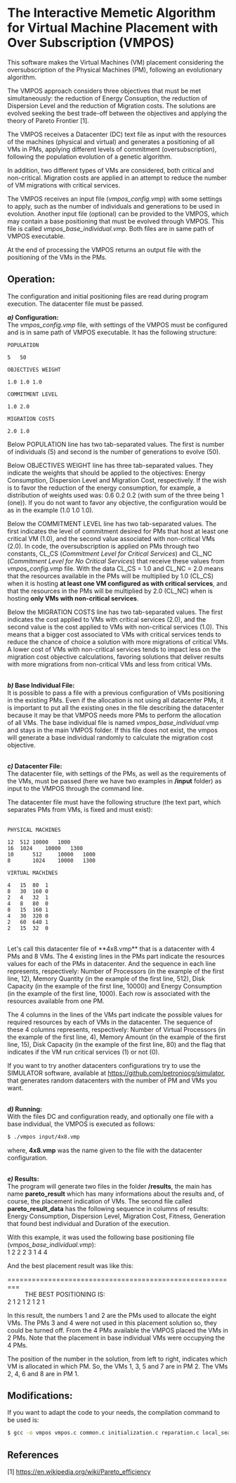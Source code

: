 # The Interactive Memetic Algorithm for Virtual Machine Placement with Over Subscription (VMPOS)

This software makes the Virtual Machines (VM) placement considering the oversubscription of the Physical Machines (PM), following an evolutionary algorithm.

The VMPOS approach considers three objectives that must be met simultaneously: the reduction of Energy Consuption, the reduction of Dispersion Level and the reduction of Migration costs. The solutions are evolved seeking the best trade-off between the objectives and applying the theory of Pareto Frontier [1].

The VMPOS receives a Datacenter (DC) text file as input with the resources of the machines (physical and virtual) and generates a positioning of all VMs in PMs, applying different levels of commitment (oversubscription), following the population evolution of a genetic algorithm. 

In addition, two different types of VMs are considered, both critical and non-critical. Migration costs are applied in an attempt to reduce the number of VM migrations with critical services.

The VMPOS receives an input file (*vmpos_config.vmp*) with some settings to apply, such as the number of individuals and generations to be used in evolution. Another input file (optional) can be provided to the VMPOS, which may contain a base positioning that must be evolved through VMPOS. This file is called *vmpos_base_individual.vmp*. Both files are in same path of VMPOS executable.

At the end of processing the VMPOS returns an output file with the positioning of the VMs in the PMs.

## Operation:

The configuration and initial positioning files are read during program execution. The datacenter file must be passed.

**_a)_ Configuration:**<br>
The *vmpos_config.vmp* file, with settings of the VMPOS must be configured and is in same path of VMPOS executable. It has the following structure:

    POPULATION

    5	50

    OBJECTIVES WEIGHT

    1.0	1.0	1.0

    COMMITMENT LEVEL

    1.0	2.0

    MIGRATION COSTS

    2.0	1.0


Below POPULATION line has two tab-separated values. The first is number of individuals (5) and second is the number of generations to evolve (50).

Below OBJECTIVES WEIGHT line has three tab-separated values. They indicate the weights that should be applied to the objectives: Energy Consumption, Dispersion Level and Migration Cost, respectively. If the wish is to favor the reduction of the energy consumption, for example, a distribution of weights used was: 0.6 0.2 0.2 (with sum of the three being 1 (one)). If you do not want to favor any objective, the configuration would be as in the example (1.0 1.0 1.0). 

Below the COMMITMENT LEVEL line has two tab-separated values. The first indicates the level of commitment desired for PMs that host at least one critical VM (1.0), and the second value associated with non-critical VMs (2.0). 
In code, the oversubscription is applied on PMs through two constants, CL_CS (*Commitment Level for Critical Services*) and CL_NC (*Commitment Level for No Critical Services*) that receive these values from *vmpos_config.vmp* file. With the data CL_CS = 1.0 and CL_NC = 2.0 means that the resources available in the PMs will be multiplied by 1.0 (CL_CS) when it is hosting **at least one VM configured as with critical services**, and that the resources in the PMs will be multiplied by 2.0 (CL_NC) when is hosting **only VMs with non-critical services**.

Below the MIGRATION COSTS line has two tab-separated values. The first indicates the cost applied to VMs with critical services (2.0), and the second value is the cost applied to VMs with non-critical services (1.0). This means that a bigger cost associated to VMs with critical services tends to reduce the chance of choice a solution with more migrations of critical VMs. A lower cost of VMs with non-critical services tends to impact less on the migration cost objective calculations, favoring solutions that deliver results with more migrations from non-critical VMs and less from critical VMs.<br><br>

**_b)_ Base Individual File:**<br>
It is possible to pass a file with a previous configuration of VMs positioning in the existing PMs. Even if the allocation is not using all datacenter PMs, it is important to put all the existing ones in the file describing the datacenter because it may be that VMPOS needs more PMs to perform the allocation of all VMs. The base individual file is named *vmpos_base_individual*.vmp and stays in the main VMPOS folder. If this file does not exist, the vmpos will generate a base individual randomly to calculate the migration cost objective.<br><br>


**_c)_ Datacenter File:**<br>
The datacenter file, with settings of the PMs, as well as the requirements of the VMs, must be passed (here we have two examples in **/input** folder) as input to the VMPOS through the command line.

The datacenter file must have the following structure (the text part, which separates PMs from VMs, is fixed and must exist):
<br>
<br>

    PHYSICAL MACHINES

    12	512	10000	1000
    16	1024	10000	1300
    10      512     10000   1000
    8       1024	10000	1300

    VIRTUAL MACHINES

    4	15	80	1
    8	30	160	0
    2	4	32	1
    4	8	80	0
    8	15	160	1
    4	30	320	0
    2	60	640	1
    2	15	32	0

<br>
Let's call this datacenter file of **4x8.vmp** that is a datacenter with 4 PMs and 8 VMs. The 4 existing lines in the PMs part indicate the resources values for each of the PMs in datacenter. And the sequence in each line represents, respectively: Number of Processors (in the example of the first line, 12), Memory Quantity (in the example of the first line, 512), Disk Capacity (in the example of the first line, 10000) and Energy Consumption (in the example of the first line, 1000). Each row is associated with the resources available from one PM.

The 4 columns in the lines of the VMs part indicate the possible values for required resources by each of VMs in the datacenter. The sequence of these 4 columns represents, respectively: Number of Virtual Processors (in the example of the first line, 4), Memory Amount (in the example of the first line, 15), Disk Capacity (in the example of the first line, 80) and the flag that indicates if the VM run critical services (1) or not (0).

If you want to try another datacenters configurations try to use the SIMULATOR software, available at https://github.com/petroniocg/simulator, that generates random datacenters with the number of PM and VMs you want.<br><br>

**_d)_ Running:**<br>
With the files DC and configuration ready, and optionally one file with a base individual, the VMPOS is executed as follows:


```sh
$ ./vmpos input/4x8.vmp
```

where, **4x8.vmp** was the name given to the file with the datacenter configuration.<br><br>

**_e)_ Results:**<br>
The program will generate two files in the folder **/results**, the main has name **pareto_result** which has many informations about the results and, of course, the placement indication of VMs. The second file called **pareto_result_data** has the following sequence in columns of results: Energy Consumption, Dispersion Level, Migration Cost, Fitness, Generation that found best individual and Duration of the execution. 

With this example, it was used the following base positioning file (*vmpos_base_individual.vmp*):<br>
1 2 2 2 3 1 4 4<br>


And the best placement result was like this:

=========================================================<br>
&nbsp; &nbsp; &nbsp; &nbsp; &nbsp; THE BEST POSITIONING IS:<br>
2 1 2 1 2 1 2 1<br>

In this result, the numbers 1 and 2 are the PMs used to allocate the eight VMs. The PMs 3 and 4 were not used in this placement solution so, they could be turned off. From the 4 PMs available the VMPOS placed the VMs in 2 PMs. Note that the placement in base individual VMs were occupying the 4 PMs.

The position of the number in the solution, from left to right, indicates which VM is allocated in which PM. So, the VMs 1, 3, 5 and 7 are in PM 2. The VMs 2, 4, 6 and 8 are in PM 1.

## Modifications:

If you want to adapt the code to your needs, the compilation command to be used is:

```sh
$ gcc -o vmpos vmpos.c common.c initialization.c reparation.c local_search.c commitment.c pareto.c variation.c -g -lm
```


## References

[1] https://en.wikipedia.org/wiki/Pareto_efficiency